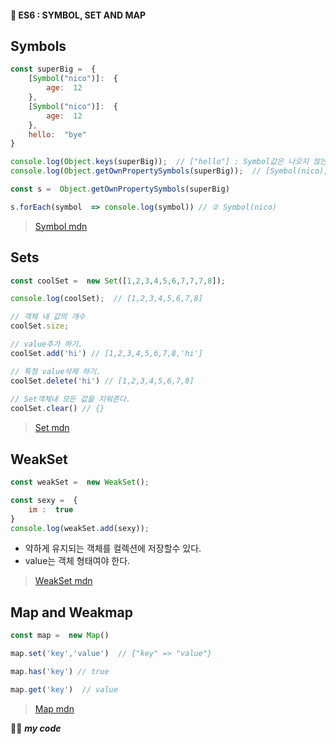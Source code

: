 #### 🎯 ES6 : SYMBOL, SET AND MAP
## Symbols
```js
const superBig =  {
	[Symbol("nico")]:  {
		age:  12
	},
	[Symbol("nico")]:  {
		age:  12
	},
	hello:  "bye"
}

console.log(Object.keys(superBig));  // ["hello"] : Symbol값은 나오지 않는다.
console.log(Object.getOwnPropertySymbols(superBig));  // [Symbol(nico), Symbol(nico)]

const s =  Object.getOwnPropertySymbols(superBig)

s.forEach(symbol  => console.log(symbol)) // ② Symbol(nico)
```
> [Symbol mdn](https://developer.mozilla.org/ko/docs/Web/JavaScript/Reference/Global_Objects/Symbol) 
## Sets
```js
const coolSet =  new Set([1,2,3,4,5,6,7,7,7,8]);
```
```js
console.log(coolSet);  // [1,2,3,4,5,6,7,8]

// 객체 내 값의 개수
coolSet.size;

// value추가 하기.
coolSet.add('hi') // [1,2,3,4,5,6,7,8,'hi']

// 특정 value삭제 하기.
coolSet.delete('hi') // [1,2,3,4,5,6,7,8]
 
// Set객체내 모든 값을 지워준다.
coolSet.clear() // {}
```

> [Set mdn](https://developer.mozilla.org/ko/docs/Web/JavaScript/Reference/Global_Objects/Set)

## WeakSet
```js
const weakSet =  new WeakSet();

const sexy =  {
	im :  true
}
console.log(weakSet.add(sexy));
```
- 약하게 유지되는 객체를 컬렉션에 저장할수 있다.
- value는 객체 형태여야 한다.

> [WeakSet mdn](https://developer.mozilla.org/ko/docs/Web/JavaScript/Reference/Global_Objects/WeakSet)
## Map and Weakmap
```js
const map =  new Map()
```
```js
map.set('key','value')  // {"key" => "value"}

map.has('key') // true

map.get('key')  // value
```

> [Map mdn](https://developer.mozilla.org/ko/docs/Web/JavaScript/Reference/Global_Objects/Map)

👍🏿 ***my code***

